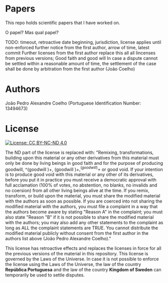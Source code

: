 # Papers
This repo holds scientific papers that I have worked on.

O papel? Mas qual papel?

TODO: timeout, retroactive date beginning, jurisdiction, license applies until non-enforced further notice from the first author, arrow of time, latest commit
Further licenses from the first author replace this all all lincenses from previous versions;
Good faith and good will
In case a dispute cannot be settled within a reasonable amount of time, the settlement of the case shall be done by arbitration from the first author (João Coelho) 

# Authors
João Pedro Alexandre Coelho (Portuguese Identification  Number: 13494673)

# License

[![License: CC BY-NC-ND 4.0](https://img.shields.io/badge/License-CC%20BY--NC--ND%204.0-lightgrey.svg)](https://creativecommons.org/licenses/by-nc-nd/4.0/)

The ND part of the license is replaced with: "Remixing, transformations, building upon this material or any other derivatives from this material must only be done by living beings in good faith and for the purpose of producing goodwill, ^(goodwill )+, (goodwill )+$, ^(goodwill )+$ or good void. If your intention is to produce good void with this material or any other of its derivatives, before you put it in practice you must receive a democratic approval with full acclamation (100% of votes, no abstention, no blanks, no invalids and no coersion) from all other living beings alive at the time. If you remix, transform, or build upon the material, you must share the modified material with the authors as soon as possible. If you are coerced into not sharing the modified material with the authors, you must file a complaint in a way that the authors become aware by stating "Reason A" in the complaint; you must also state "Reason "B" if it is not possible to share the modified material with the authors; you may also add any other statements to the complaint as long as ALL the complaint statements are TRUE.
You cannot distribute the modified material publicly without consent from the first author in the authors list above (João Pedro Alexandre Coelho)."

This license has retroactive effects and replaces the licenses in force for all the previous versions of the material in this repository.
This license is governed by the Laws of the Universe. In case it is not possible to enforce the license using the Laws of the Universe, the law of the country **República Portuguesa** and the law of the country **Kingdom of Sweden** can temporarily be used to settle disputes.
